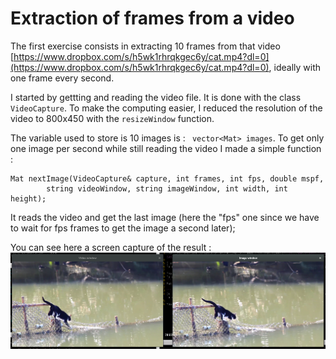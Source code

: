 # Extraction of frames from a video

The first exercise consists in extracting 10 frames from that video [https://www.dropbox.com/s/h5wk1rhrqkgec6y/cat.mp4?dl=0](https://www.dropbox.com/s/h5wk1rhrqkgec6y/cat.mp4?dl=0), ideally with one frame every second.

I started by gettting and reading the video file. It is done with the class `VideoCapture`.
To make the computing easier, I reduced the resolution of the video to 800x450 with the `resizeWindow` function.

The variable used to store is 10 images is  : ` vector<Mat> images`.
To get only one image per second while still reading the video I made a simple function :
```
Mat nextImage(VideoCapture& capture, int frames, int fps, double mspf,
		string videoWindow, string imageWindow, int width, int height);
```
It reads the video and get the last image (here the "fps" one since we have to wait for fps frames to get the image a second later);

You can see here a screen capture of the result :
![Screenshot](../img/extraction.png)
